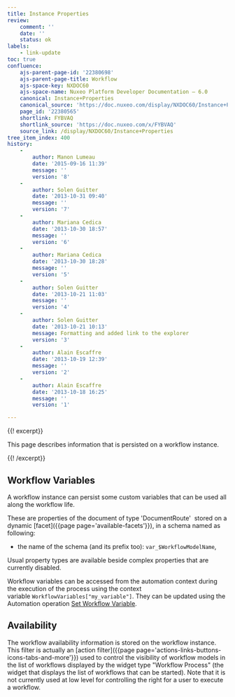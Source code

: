 ```yaml
---
title: Instance Properties
review:
    comment: ''
    date: ''
    status: ok
labels:
    - link-update
toc: true
confluence:
    ajs-parent-page-id: '22380698'
    ajs-parent-page-title: Workflow
    ajs-space-key: NXDOC60
    ajs-space-name: Nuxeo Platform Developer Documentation — 6.0
    canonical: Instance+Properties
    canonical_source: 'https://doc.nuxeo.com/display/NXDOC60/Instance+Properties'
    page_id: '22380565'
    shortlink: FYBVAQ
    shortlink_source: 'https://doc.nuxeo.com/x/FYBVAQ'
    source_link: /display/NXDOC60/Instance+Properties
tree_item_index: 400
history:
    -
        author: Manon Lumeau
        date: '2015-09-16 11:39'
        message: ''
        version: '8'
    -
        author: Solen Guitter
        date: '2013-10-31 09:40'
        message: ''
        version: '7'
    -
        author: Mariana Cedica
        date: '2013-10-30 18:57'
        message: ''
        version: '6'
    -
        author: Mariana Cedica
        date: '2013-10-30 18:28'
        message: ''
        version: '5'
    -
        author: Solen Guitter
        date: '2013-10-21 11:03'
        message: ''
        version: '4'
    -
        author: Solen Guitter
        date: '2013-10-21 10:13'
        message: Formatting and added link to the explorer
        version: '3'
    -
        author: Alain Escaffre
        date: '2013-10-19 12:39'
        message: ''
        version: '2'
    -
        author: Alain Escaffre
        date: '2013-10-18 16:25'
        message: ''
        version: '1'

---
```

{{! excerpt}}

This page describes information that is persisted on a workflow instance.

{{! /excerpt}}

## Workflow Variables

A workflow instance can persist some custom variables that can be used all along the workflow life.

These are properties of the document of type 'DocumentRoute'&nbsp; stored on a dynamic [facet]({{page page='available-facets'}}), in a schema named as following:

*   the name of the schema (and its prefix too): `var_$WorkflowModelName`,

Usual property types are available beside complex properties that are currently disabled.

Workflow variables can be accessed from the automation context during the execution of the process using the context variable&nbsp;`WorkflowVariables["my_variable"]`. They can be updated using the Automation operation [Set Workflow Variable](http://explorer.nuxeo.org/nuxeo/site/distribution/Nuxeo%20Platform-6.0/viewOperation/Context.SetWorkflowVar).

## Availability

The workflow availability information is stored on the workflow instance. This filter is actually an [action filter]({{page page='actions-links-buttons-icons-tabs-and-more'}}) used to control the visibility of workflow models in the list of workflows displayed by the widget type "Workflow Process" (the widget that displays the list of workflows that can be started). Note that it is not currently used at low level for controlling the right for a user to execute a workflow.
